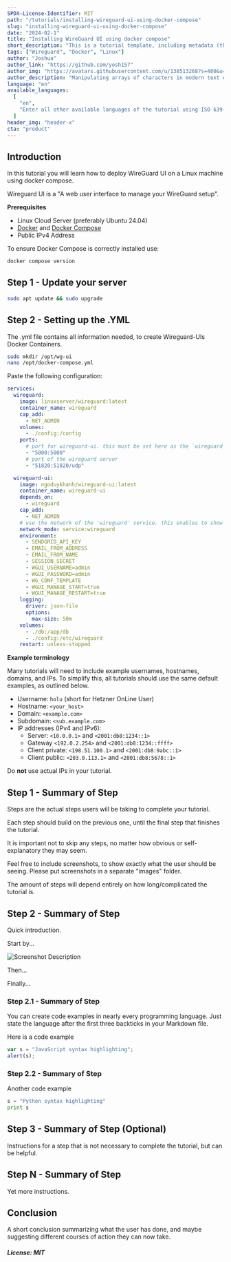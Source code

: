 ```yaml
---
SPDX-License-Identifier: MIT
path: "/tutorials/installing-wireguard-ui-using-docker-compose"
slug: "installing-wireguard-ui-using-docker-compose"
date: "2024-02-1"
title: "Installing WireGuard UI using docker compose"
short_description: "This is a tutorial template, including metadata (the first few lines before the actual tutorial). Please fill in as much as possible. If you don't know what to put somewhere, just leave it empty, the Community Manager will fill it for you. Your description should be less than 160 characters."
tags: ["Wireguard", "Docker", "Linux"]
author: "Joshua"
author_link: "https://github.com/yosh157"
author_img: "https://avatars.githubusercontent.com/u/138513268?s=400&u=5538bec7567a213c98bef37874f88d623bdb45de&v=4"
author_description: "Manipulating arrays of characters in modern text editors that need more RAM than we used to fly to the moon. But it's super awesome..."
language: "en"
available_languages:
  [
    "en",
    "Enter all other available languages of the tutorial using ISO 639-1 codes",
  ]
header_img: "header-x"
cta: "product"
---
```


## Introduction

In this tutorial you will learn how to deploy WireGuard UI on a Linux machine using docker compose.

Wireguard UI is a "A web user interface to manage your WireGuard setup".

**Prerequisites**

- Linux Cloud Server (preferably Ubuntu 24.04)
- [Docker](https://docs.docker.com/engine/install/ubuntu/) and [Docker Compose](https://docs.docker.com/compose/install/linux/)
- Public IPv4 Address

To ensure Docker Compose is correctly installed use:

```bash
docker compose version
```

## Step 1 - Update your server

```bash
sudo apt update && sudo upgrade
```
## Step 2 - Setting up the .YML

The .yml file contains all information needed, 
to create Wireguard-UIs Docker Containers.



```bash
sudo mkdir /opt/wg-ui
nano /opt/docker-compose.yml
```
Paste the following configuration:

```YAML
services:
  wireguard:
    image: linuxserver/wireguard:latest
    container_name: wireguard
    cap_add:
      - NET_ADMIN
    volumes:
      - ./config:/config
    ports:
      # port for wireguard-ui. this must be set here as the `wireguard-ui` container joins the network of this container and hasn't its own network over which it could publish the ports
      - "5000:5000"
      # port of the wireguard server
      - "51820:51820/udp"

  wireguard-ui:
    image: ngoduykhanh/wireguard-ui:latest
    container_name: wireguard-ui
    depends_on:
      - wireguard
    cap_add:
      - NET_ADMIN
    # use the network of the 'wireguard' service. this enables to show active clients in the status page
    network_mode: service:wireguard
    environment:
      - SENDGRID_API_KEY
      - EMAIL_FROM_ADDRESS
      - EMAIL_FROM_NAME
      - SESSION_SECRET
      - WGUI_USERNAME=admin
      - WGUI_PASSWORD=admin
      - WG_CONF_TEMPLATE
      - WGUI_MANAGE_START=true
      - WGUI_MANAGE_RESTART=true
    logging:
      driver: json-file
      options:
        max-size: 50m
    volumes:
      - ./db:/app/db
      - ./config:/etc/wireguard
    restart: unless-stopped
```




**Example terminology**

Many tutorials will need to include example usernames, hostnames, domains, and IPs. To simplify this, all tutorials should use the same default examples, as outlined below.

- Username: `holu` (short for Hetzner OnLine User)
- Hostname: `<your_host>`
- Domain: `<example.com>`
- Subdomain: `<sub.example.com>`
- IP addresses (IPv4 and IPv6):
  - Server: `<10.0.0.1>` and `<2001:db8:1234::1>`
  - Gateway `<192.0.2.254>` and `<2001:db8:1234::ffff>`
  - Client private: `<198.51.100.1>` and `<2001:db8:9abc::1>`
  - Client public: `<203.0.113.1>` and `<2001:db8:5678::1>`

Do **not** use actual IPs in your tutorial.

## Step 1 - Summary of Step

Steps are the actual steps users will be taking to complete your tutorial.

Each step should build on the previous one, until the final step that finishes the tutorial.

It is important not to skip any steps, no matter how obvious or self-explanatory they may seem.

Feel free to include screenshots, to show exactly what the user should be seeing. Please put screenshots in a separate "images" folder.

The amount of steps will depend entirely on how long/complicated the tutorial is.

## Step 2 - Summary of Step

Quick introduction.

Start by...

![Screenshot Description](images/screenshot_description.png)

Then...

Finally...

### Step 2.1 - Summary of Step

You can create code examples in nearly every programming language.
Just state the language after the first three backticks in your Markdown file.

Here is a code example

```javascript
var s = "JavaScript syntax highlighting";
alert(s);
```

### Step 2.2 - Summary of Step

Another code example

```python
s = "Python syntax highlighting"
print s
```

## Step 3 - Summary of Step (Optional)

Instructions for a step that is not necessary to complete the tutorial, but can be helpful.

## Step N - Summary of Step

Yet more instructions.

## Conclusion

A short conclusion summarizing what the user has done, and maybe suggesting different courses of action they can now take.

##### License: MIT

<!--

Contributor's Certificate of Origin

By making a contribution to this project, I certify that:

(a) The contribution was created in whole or in part by me and I have
    the right to submit it under the license indicated in the file; or

(b) The contribution is based upon previous work that, to the best of my
    knowledge, is covered under an appropriate license and I have the
    right under that license to submit that work with modifications,
    whether created in whole or in part by me, under the same license
    (unless I am permitted to submit under a different license), as
    indicated in the file; or

(c) The contribution was provided directly to me by some other person
    who certified (a), (b) or (c) and I have not modified it.

(d) I understand and agree that this project and the contribution are
    public and that a record of the contribution (including all personal
    information I submit with it, including my sign-off) is maintained
    indefinitely and may be redistributed consistent with this project
    or the license(s) involved.

Signed-off-by: [submitter's name and email address here]

-->